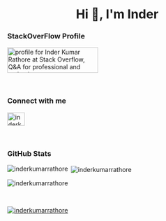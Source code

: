 <h1 align="center">Hi 👋, I'm Inder</h1>


<h3 align="left">StackOverFlow Profile</h3>
<p align="left">
<a href="https://stackoverflow.com/users/468724/inder-kumar-rathore"><img src="https://stackexchange.com/users/flair/214637.png" width="208" height="58" alt="profile for Inder Kumar Rathore at Stack Overflow, Q&amp;A for professional and enthusiast programmers" title="profile for Inder Kumar Rathore at Stack Overflow, Q&amp;A for professional and enthusiast programmers"></a>
</p>


<br>
<h3 align="left">Connect with me</h3>
<p align="left">
<a href="https://linkedin.com/in/inderkumarrathore" target="blank"><img align="center" src="https://raw.githubusercontent.com/rahuldkjain/github-profile-readme-generator/master/src/images/icons/Social/linked-in-alt.svg" alt="inderkumarrathore" height="30" width="40" /></a>
</p>

<br>

<h3 align="left">GitHub Stats</h3>
<p><img align="left" src="https://github-readme-stats.vercel.app/api/top-langs?username=inderkumarrathore&show_icons=true&locale=en&layout=compact" alt="inderkumarrathore" /></p>

<p>&nbsp;<img align="center" src="https://github-readme-stats.vercel.app/api?username=inderkumarrathore&show_icons=true&locale=en" alt="inderkumarrathore" /></p>

<p><img align="center" src="https://github-readme-streak-stats.herokuapp.com/?user=inderkumarrathore&" alt="inderkumarrathore" /></p>
<br>
<p align="left"> <a href="https://github.com/ryo-ma/github-profile-trophy"><img src="https://github-profile-trophy.vercel.app/?username=inderkumarrathore" alt="inderkumarrathore" /></a> </p>
